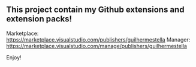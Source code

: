 ## This project contain my Github extensions and extension packs!

Marketplace: https://marketplace.visualstudio.com/publishers/guilhermestella
Manager: https://marketplace.visualstudio.com/manage/publishers/guilhermestella

Enjoy!
